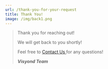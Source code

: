 ```yaml
---
url: /thank-you-for-your-request
title: Thank You!
image: /img/back1.png
---
```

> Thank you for reaching out! 
>
> We will get back to you shortly! 
>
> Feel free to <a href="https://visyond.com/contacts/">Contact Us
> </a> for any questions!
>
> _**Visyond Team**_
